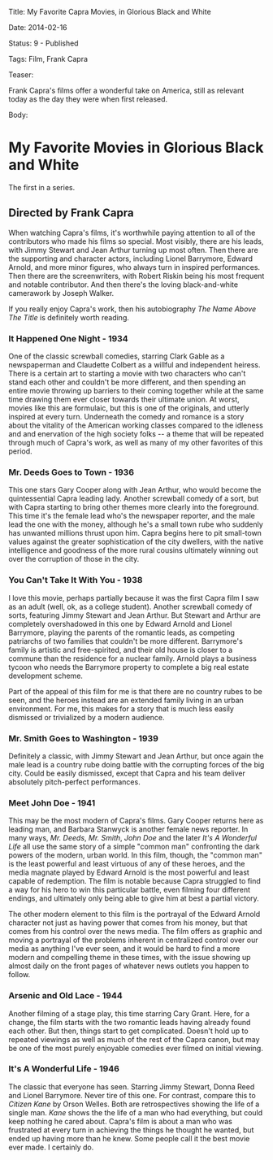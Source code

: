 Title:  My Favorite Capra Movies, in Glorious Black and White

Date:   2014-02-16

Status: 9 - Published

Tags:   Film, Frank Capra

Teaser: 
 
Frank Capra's films offer a wonderful take on America, still as relevant today as the day they were when first released. 

Body:   
 
# My Favorite Movies in Glorious Black and White

The first in a series.

## Directed by Frank Capra

When watching Capra's films, it's worthwhile paying attention to all of the contributors who made his films so special. Most visibly, there are his leads, with Jimmy Stewart and Jean Arthur turning up most often. Then there are the supporting and character actors, including Lionel Barrymore, Edward Arnold, and more minor figures, who always turn in inspired performances. Then there are the screenwriters, with Robert Riskin being his most frequent and notable contributor. And then there's the loving black-and-white camerawork by Joseph Walker. 

If you really enjoy Capra's work, then his autobiography *The Name Above The Title* is definitely worth reading. 

### It Happened One Night - 1934 

One of the classic screwball comedies, starring Clark Gable as a newspaperman and Claudette Colbert as a willful and independent heiress. There is a certain art to starting a movie with two characters who can't stand each other and couldn't be more different, and then spending an entire movie throwing up barriers to their coming together while at the same time drawing them ever closer towards their ultimate union. At worst, movies like this are formulaic, but this is one of the originals, and utterly inspired at every turn. Underneath the comedy and romance is a story about the vitality of the American working classes compared to the idleness and and enervation of the high society folks -- a theme that will be repeated through much of Capra's work, as well as many of my other favorites of this period. 

### Mr. Deeds Goes to Town - 1936

This one stars Gary Cooper along with Jean Arthur, who would become the quintessential Capra leading lady. Another screwball comedy of a sort, but with Capra starting to bring other themes more clearly into the foreground. This time it's the female lead who's the newspaper reporter, and the male lead the one with the money, although he's a small town rube who suddenly has unwanted millions thrust upon him. Capra begins here to pit small-town values against the greater sophistication of the city dwellers, with the native intelligence and goodness of the more rural cousins ultimately winning out over the corruption of those in the city. 

### You Can't Take It With You - 1938

I love this movie, perhaps partially because it was the first Capra film I saw as an adult (well, ok, as a college student). Another screwball comedy of sorts, featuring Jimmy Stewart and Jean Arthur. But Stewart and Arthur are completely overshadowed in this one by Edward Arnold and Lionel Barrymore, playing the parents of the romantic leads, as competing patriarchs of two families that couldn't be more different. Barrymore's family is artistic and free-spirited, and their old house is closer to a commune than the residence for a nuclear family. Arnold plays a business tycoon who needs the Barrymore property to complete a big real estate development scheme. 

Part of the appeal of this film for me is that there are no country rubes to be seen, and the heroes instead are an extended family living in an urban environment. For me, this makes for a story that is much less easily dismissed or trivialized by a modern audience. 

### Mr. Smith Goes to Washington - 1939

Definitely a classic, with Jimmy Stewart and Jean Arthur, but once again the male lead is a country rube doing battle with the corrupting forces of the big city. Could be easily dismissed, except that Capra and his team deliver absolutely pitch-perfect performances. 

### Meet John Doe - 1941

This may be the most modern of Capra's films. Gary Cooper returns here as leading man, and Barbara Stanwyck is another female news reporter. In many ways, *Mr. Deeds*, *Mr. Smith*, *John Doe* and the later *It's A Wonderful Life*  all use the same story of a simple "common man" confronting the dark powers of the modern, urban world. In this film, though, the "common man" is the least powerful and least virtuous of any of these heroes, and the media magnate played by Edward Arnold is the most powerful and least capable of redemption. The film is notable because Capra struggled to find a way for his hero to win this particular battle, even filming four different endings, and ultimately only being able to give him at best a partial victory. 

The other modern element to this film is the portrayal of the Edward Arnold character not just as having power that comes from his money, but that comes from his control over the news media. The film offers as graphic and moving a portrayal of the problems inherent in centralized control over our media as anything I've ever seen, and it would be hard to find a more modern and compelling theme in these times, with the issue showing up almost daily on the front pages of whatever news outlets you happen to follow. 

### Arsenic and Old Lace - 1944

Another filming of a stage play, this time starring Cary Grant. Here, for a change, the film starts with the two romantic leads having already found each other. But then, things start to get complicated. Doesn't hold up to repeated viewings as well as much of the rest of the Capra canon, but may be one of the most purely enjoyable comedies ever filmed on initial viewing. 

### It's A Wonderful Life - 1946

The classic that everyone has seen. Starring Jimmy Stewart, Donna Reed and Lionel Barrymore. Never tire of this one. For contrast, compare this to *Citizen Kane* by Orson Welles. Both are retrospectives showing the life of a single man. *Kane* shows the the life of a man who had everything, but could keep nothing he cared about. Capra's film is about a man who was frustrated at every turn in achieving the things he thought he wanted, but ended up having more than he knew. Some people call it the best movie ever made. I certainly do.



